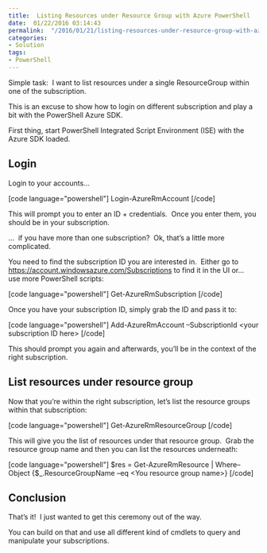 ```yaml
---
title:  Listing Resources under Resource Group with Azure PowerShell
date:  01/22/2016 03:14:43
permalink:  "/2016/01/21/listing-resources-under-resource-group-with-azure-powershell/"
categories:
- Solution
tags:
- PowerShell
---
```

Simple task:  I want to list resources under a single ResourceGroup within one of the subscription.

This is an excuse to show how to login on different subscription and play a bit with the PowerShell Azure SDK.

First thing, start PowerShell Integrated Script Environment (ISE) with the Azure SDK loaded.
<h2>Login</h2>
Login to your accounts…

[code language="powershell"]
Login-AzureRmAccount
[/code]

This will prompt you to enter an ID + credentials.  Once you enter them, you should be in your subscription.

…  if you have more than one subscription?  Ok, that’s a little more complicated.

You need to find the subscription ID you are interested in.  Either go to <a title="https://account.windowsazure.com/Subscriptions" href="https://account.windowsazure.com/Subscriptions">https://account.windowsazure.com/Subscriptions</a> to find it in the UI or…  use more PowerShell scripts:

[code language="powershell"]
Get-AzureRmSubscription
[/code]

Once you have your subscription ID, simply grab the ID and pass it to:

[code language="powershell"]
Add-AzureRmAccount –SubscriptionId &lt;your subscription ID here&gt;
[/code]

This should prompt you again and afterwards, you’ll be in the context of the right subscription.
<h2>List resources under resource group</h2>
Now that you’re within the right subscription, let’s list the resource groups within that subscription:

[code language="powershell"]
Get-AzureRmResourceGroup
[/code]

This will give you the list of resources under that resource group.  Grab the resource group name and then you can list the resources underneath:

[code language="powershell"]
$res = Get-AzureRmResource | Where–Object {$_.ResourceGroupName –eq &lt;You resource group name&gt;}
[/code]

<h2>Conclusion</h2>
That’s it!  I just wanted to get this ceremony out of the way.

You can build on that and use all different kind of cmdlets to query and manipulate your subscriptions.